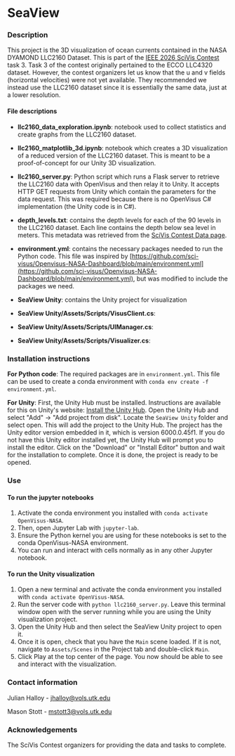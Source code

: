 # SeaView

### Description

This project is the 3D visualization of ocean currents contained in the NASA DYAMOND LLC2160 Dataset. This is part of the [IEEE 2026 SciVis Contest](https://sciviscontest2026.github.io/home/) task 3. Task 3 of the contest originally pertained to the ECCO LLC4320 dataset. However, the contest organizers let us know that the u and v fields (horizontal velocities) were not yet available. They recommended we instead use the LLC2160 dataset since it is essentially the same data, just at a lower resolution.

#### File descriptions

 - **llc2160_data_exploration.ipynb**: notebook used to collect statistics and create graphs from the LLC2160 dataset.

 - **llc2160_matplotlib_3d.ipynb**: notebook which creates a 3D visualization of a reduced version of the LLC2160 dataset. This is meant to be a proof-of-concept for our Unity 3D visualization.

 - **llc2160_server.py**: Python script which runs a Flask server to retrieve the LLC2160 data with OpenVisus and then relay it to Unity. It accepts HTTP GET requests from Unity which contain the parameters for the data request. This was required because there is no OpenVisus C# implementation (the Unity code is in C#).

 - **depth_levels.txt**: contains the depth levels for each of the 90 levels in the LLC2160 dataset. Each line contains the depth below sea level in meters. This metadata was retrieved from the [SciVis Contest Data page](https://sciviscontest2026.github.io/data/home).

 - **environment.yml**: contains the necessary packages needed to run the Python code. This file was inspired by [https://github.com/sci-visus/Openvisus-NASA-Dashboard/blob/main/environment.yml](https://github.com/sci-visus/Openvisus-NASA-Dashboard/blob/main/environment.yml), but was modified to include the packages we need.

 - **SeaView Unity**: contains the Unity project for visualization

 - **SeaView Unity/Assets/Scripts/VisusClient.cs**:

 - **SeaView Unity/Assets/Scripts/UIManager.cs**:

 - **SeaView Unity/Assets/Scripts/Visualizer.cs**:

### Installation instructions

**For Python code**: The required packages are in `environment.yml`. This file can be used to create a conda environment with `conda env create -f environment.yml`.

**For Unity**: First, the Unity Hub must be installed. Instructions are available for this on Unity's website: [Install the Unity Hub](https://docs.unity3d.com/hub/manual/InstallHub.html). 
Open the Unity Hub and select "Add" -> "Add project from disk". Locate the `SeaView Unity` folder and select open. This will add the project to the Unity Hub. The project has the Unity editor version embedded in it, which is version 6000.0.45f1. If you do not have this Unity editor installed yet, the Unity Hub will prompt you to install the editor. Click on the "Download" or "Install Editor" button and wait for the installation to complete. Once it is done, the project is ready to be opened.

### Use

#### To run the jupyter notebooks
1. Activate the conda environment you installed with `conda activate OpenVisus-NASA`.
2. Then, open Jupyter Lab with `jupyter-lab`.
3. Ensure the Python kernel you are using for these notebooks is set to the conda OpenVisus-NASA environment.
4. You can run and interact with cells normally as in any other Jupyter notebook.

#### To run the Unity visualization
1. Open a new terminal and activate the conda environment you installed with `conda activate OpenVisus-NASA`.
2. Run the server code with `python llc2160_server.py`. Leave this terminal window open with the server running while you are using the Unity visualization project.
3. Open the Unity Hub and then select the SeaView Unity project to open it.
4. Once it is open, check that you have the `Main` scene loaded. If it is not, navigate to `Assets/Scenes` in the Project tab and double-click `Main`.
5. Click Play at the top center of the page. You now should be able to see and interact with the visualization.

### Contact information

Julian Halloy - jhalloy@vols.utk.edu

Mason Stott - mstott3@vols.utk.edu

### Acknowledgements

The SciVis Contest organizers for providing the data and tasks to complete.
